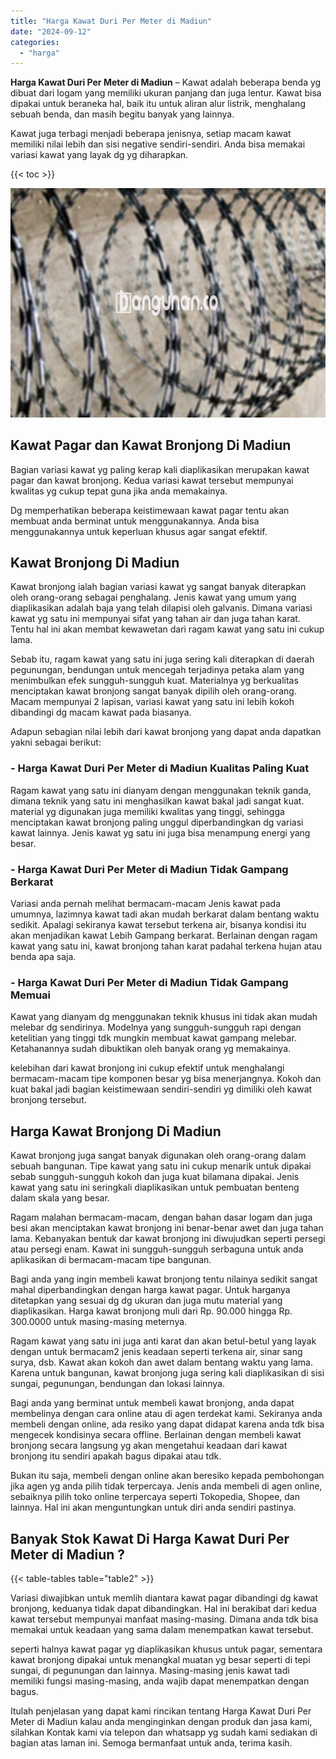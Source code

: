 ```yaml
---
title: "Harga Kawat Duri Per Meter di Madiun"
date: "2024-09-12"
categories: 
  - "harga"
---
```


**Harga Kawat Duri Per Meter di Madiun** – Kawat adalah beberapa benda yg dibuat dari logam yang memiliki ukuran panjang dan juga lentur. Kawat bisa dipakai untuk beraneka hal, baik itu untuk aliran alur listrik, menghalang sebuah benda, dan masih begitu banyak yang lainnya.

Kawat juga terbagi menjadi beberapa jenisnya, setiap macam kawat memiliki nilai lebih dan sisi negative sendiri-sendiri. Anda bisa memakai variasi kawat yang layak dg yg diharapkan.

{{< toc >}}

![Harga Kawat Duri Per Meter di Madiun](/images/jual-kawat-murah32.png)

## Kawat Pagar dan Kawat Bronjong Di Madiun

Bagian variasi kawat yg paling kerap kali diaplikasikan merupakan kawat pagar dan kawat bronjong. Kedua variasi kawat tersebut mempunyai kwalitas yg cukup tepat guna jika anda memakainya.

Dg memperhatikan beberapa keistimewaan kawat pagar tentu akan membuat anda berminat untuk menggunakannya. Anda bisa menggunakannya untuk keperluan khusus agar sangat efektif.

## Kawat Bronjong Di Madiun

Kawat bronjong ialah bagian variasi kawat yg sangat banyak diterapkan oleh orang-orang sebagai penghalang. Jenis kawat yang umum yang diaplikasikan adalah baja yang telah dilapisi oleh galvanis. Dimana variasi kawat yg satu ini mempunyai sifat yang tahan air dan juga tahan karat. Tentu hal ini akan membat kewawetan dari ragam kawat yang satu ini cukup lama.

Sebab itu, ragam kawat yang satu ini juga sering kali diterapkan di daerah pegunungan, bendungan untuk mencegah terjadinya petaka alam yang menimbulkan efek sungguh-sungguh kuat. Materialnya yg berkualitas menciptakan kawat bronjong sangat banyak dipilih oleh orang-orang. Macam mempunyai 2 lapisan, variasi kawat yang satu ini lebih kokoh dibandingi dg macam kawat pada biasanya.

Adapun sebagian nilai lebih dari kawat bronjong yang dapat anda dapatkan yakni sebagai berikut:

### \- Harga Kawat Duri Per Meter di Madiun Kualitas Paling Kuat

Ragam kawat yang satu ini dianyam dengan menggunakan teknik ganda, dimana teknik yang satu ini menghasilkan kawat bakal jadi sangat kuat. material yg digunakan juga memiliki kwalitas yang tinggi, sehingga menciptakan kawat bronjong paling unggul diperbandingkan dg variasi kawat lainnya. Jenis kawat yg satu ini juga bisa menampung energi yang besar.

### \- Harga Kawat Duri Per Meter di Madiun Tidak Gampang Berkarat

Variasi anda pernah melihat bermacam-macam Jenis kawat pada umumnya, lazimnya kawat tadi akan mudah berkarat dalam bentang waktu sedikit. Apalagi sekiranya kawat tersebut terkena air, bisanya kondisi itu akan menjadikan kawat Lebih Gampang berkarat. Berlainan dengan ragam kawat yang satu ini, kawat bronjong tahan karat padahal terkena hujan atau benda apa saja.

### \- Harga Kawat Duri Per Meter di Madiun Tidak Gampang Memuai

Kawat yang dianyam dg menggunakan teknik khusus ini tidak akan mudah melebar dg sendirinya. Modelnya yang sungguh-sungguh rapi dengan ketelitian yang tinggi tdk mungkin membuat kawat gampang melebar. Ketahanannya sudah dibuktikan oleh banyak orang yg memakainya.

kelebihan dari kawat bronjong ini cukup efektif untuk menghalangi bermacam-macam tipe komponen besar yg bisa menerjangnya. Kokoh dan kuat bakal jadi bagian keistimewaan sendiri-sendiri yg dimiliki oleh kawat bronjong tersebut.

## Harga Kawat Bronjong Di Madiun

Kawat bronjong juga sangat banyak digunakan oleh orang-orang dalam sebuah bangunan. Tipe kawat yang satu ini cukup menarik untuk dipakai sebab sungguh-sungguh kokoh dan juga kuat bilamana dipakai. Jenis kawat yang satu ini seringkali diaplikasikan untuk pembuatan benteng dalam skala yang besar.

Ragam malahan bermacam-macam, dengan bahan dasar logam dan juga besi akan menciptakan kawat bronjong ini benar-benar awet dan juga tahan lama. Kebanyakan bentuk dar kawat bronjong ini diwujudkan seperti persegi atau persegi enam. Kawat ini sungguh-sungguh serbaguna untuk anda aplikasikan di bermacam-macam tipe bangunan.

Bagi anda yang ingin membeli kawat bronjong tentu nilainya sedikit sangat mahal diperbandingkan dengan harga kawat pagar. Untuk harganya ditetapkan yang sesuai dg dg ukuran dan juga mutu material yang diaplikasikan. Harga kawat bronjong muli dari Rp. 90.000 hingga Rp. 300.0000 untuk masing-masing meternya.

Ragam kawat yang satu ini juga anti karat dan akan betul-betul yang layak dengan untuk bermacam2 jenis keadaan seperti terkena air, sinar sang surya, dsb. Kawat akan kokoh dan awet dalam bentang waktu yang lama. Karena untuk bangunan, kawat bronjong juga sering kali diaplikasikan di sisi sungai, pegunungan, bendungan dan lokasi lainnya.

Bagi anda yang berminat untuk membeli kawat bronjong, anda dapat membelinya dengan cara online atau di agen terdekat kami. Sekiranya anda membeli dengan online, ada resiko yang dapat didapat karena anda tdk bisa mengecek kondisinya secara offline. Berlainan dengan membeli kawat bronjong secara langsung yg akan mengetahui keadaan dari kawat bronjong itu sendiri apakah bagus dipakai atau tdk.

Bukan itu saja, membeli dengan online akan beresiko kepada pembohongan jika agen yg anda pilih tidak terpercaya. Jenis anda membeli di agen online, sebaiknya pilih toko online terpercaya seperti Tokopedia, Shopee, dan lainnya. Hal ini akan menguntungkan untuk diri anda sendiri pastinya.

## Banyak Stok Kawat Di Harga Kawat Duri Per Meter di Madiun ?

{{< table-tables table="table2" >}}

Variasi diwajibkan untuk memlih diantara kawat pagar dibandingi dg kawat bronjong, keduanya tidak dapat dibandingkan. Hal ini berakibat dari kedua kawat tersebut mempunyai manfaat masing-masing. Dimana anda tdk bisa memakai untuk keadaan yang sama dalam menempatkan kawat tersebut.

seperti halnya kawat pagar yg diaplikasikan khusus untuk pagar, sementara kawat bronjong dipakai untuk menangkal muatan yg besar seperti di tepi sungai, di pegunungan dan lainnya. Masing-masing jenis kawat tadi memiliki fungsi masing-masing, anda wajib dapat menempatkan dengan bagus.

Itulah penjelasan yang dapat kami rincikan tentang Harga Kawat Duri Per Meter di Madiun kalau anda menginginkan dengan produk dan jasa kami, silahkan Kontak kami via telepon dan whatsapp yg sudah kami sediakan di bagian atas laman ini. Semoga bermanfaat untuk anda, terima kasih.

